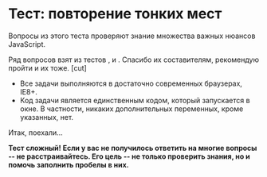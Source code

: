 # Тест: повторение тонких мест

Вопросы из этого теста проверяют знание множества важных нюансов JavaScript. 

Ряд вопросов взят из тестов [](http://dmitry.baranovskiy.com/post/91403200), [](http://perfectionkills.com/javascript-quiz/) и [](http://dmitrysoshnikov.com/ecmascript/the-quiz/). Спасибо их составителям, рекомендую пройти и их тоже.
[cut]
<ul>
<li>Все задачи выполняются в достаточно современных браузерах, IE8+.</li>
<li>Код задачи является единственным кодом, который запускается в окне. В частности, никаких дополнительных переменных, кроме указанных, нет.</li>
</ul>

Итак, поехали...



**Тест сложный! Если у вас не получилось ответить на многие вопросы -- не расстраивайтесь. Его цель -- не только проверить знания, но и помочь заполнить пробелы в них.**
